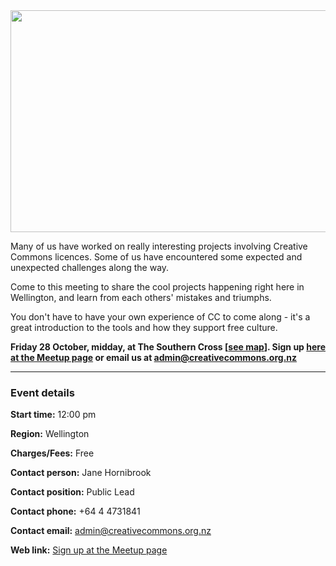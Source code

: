 <html><body><a href="http://creativecommons.org.nz/wp-content/uploads/2011/10/wellington_from_oriental_bay.jpg"><img class="aligncenter size-full wp-image-815" title="wellington_from_oriental_bay" src="http://creativecommons.org.nz/wp-content/uploads/2011/10/wellington_from_oriental_bay.jpg" alt="" width="536" height="355"></a>



Many of us have worked on really interesting projects involving Creative Commons licences. Some of us have encountered some expected and unexpected challenges along the way.



Come to this meeting to share the cool projects happening right here in Wellington, and learn from each others' mistakes and triumphs.



You don't have to have your own experience of CC to come along - it's a great introduction to the tools and how they support free culture.



<strong>Friday 28 October, midday, at The Southern Cross [</strong><a href="http://maps.google.com/maps?q=39+Abel+Smith+Street%2C+Wellington" target="_self"><strong>see map</strong></a><strong>]. Sign up </strong><a href="http://www.meetup.com/Creative-Commons-Wellington/events/37341502/" target="_self"><strong>here at the Meetup page</strong></a><strong> or email us at admin@creativecommons.org.nz </strong>



<hr>



<h3>Event details</h3>

<strong>Start time:</strong> 12:00 pm



<strong>Region:</strong> Wellington



<strong>Charges/Fees:</strong> Free



<strong>Contact person:</strong> Jane Hornibrook



<strong>Contact position:</strong> Public Lead



<strong>Contact phone:</strong> +64 4 4731841



<strong>Contact email:</strong> <a href="mailto:admin@creativecommons.org.nz">admin@creativecommons.org.nz</a>



<strong>Web link:</strong> <a href="http://www.meetup.com/Creative-Commons-Wellington/events/37341502/">Sign up at the Meetup page</a></body></html>